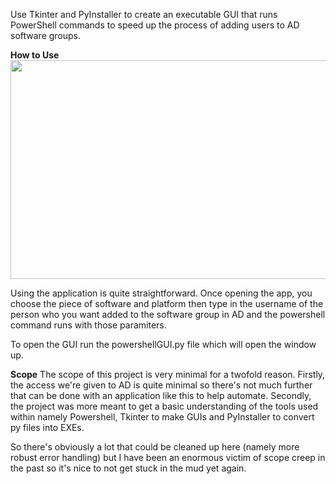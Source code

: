 Use Tkinter and PyInstaller to create an executable GUI that runs PowerShell commands to speed up the process of adding users to AD software groups.

**How to Use**
<img src="https://i.imgur.com/S0OTwdE.jpeg" align="center" height="350" width="600"/>

Using the application is quite straightforward. Once opening the app, you choose the piece of software and platform then type in the username of the person who you want added to the software group in AD and the powershell command runs with those paramiters. 

To open the GUI run the powershellGUI.py file which will open the window up.

**Scope**
The scope of this project is very minimal for a twofold reason. Firstly, the access we're given to AD is quite minimal so there's not much further that can be done with an application like this to help automate. Secondly, the project was more meant to get a basic understanding of the tools used within namely Powershell, Tkinter to make GUIs and PyInstaller to convert py files into EXEs.

So there's obviously a lot that could be cleaned up here (namely more robust error handling) but I have been an enormous victim of scope creep in the past so it's nice to not get stuck in the mud yet again.
